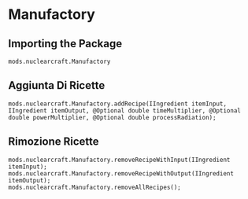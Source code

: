 # Manufactory

## Importing the Package
`mods.nuclearcraft.Manufactory`

## Aggiunta Di Ricette
```zenscript
mods.nuclearcraft.Manufactory.addRecipe(IIngredient itemInput, IIngredient itemOutput, @Optional double timeMultiplier, @Optional double powerMultiplier, @Optional double processRadiation);
```

## Rimozione Ricette
```zenscript
mods.nuclearcraft.Manufactory.removeRecipeWithInput(IIngredient itemInput);
mods.nuclearcraft.Manufactory.removeRecipeWithOutput(IIngredient itemOutput);
mods.nuclearcraft.Manufactory.removeAllRecipes();
```